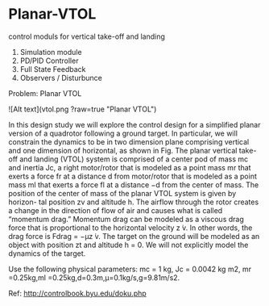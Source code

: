 # Planar-VTOL
control moduls for vertical take-off and landing 

1. Simulation module 
2. PD/PID Controller
3. Full State Feedback 
4. Observers / Disturbunce

Problem: Planar VTOL

![Alt text](vtol.png ?raw=true "Planar VTOL") 


In this design study we will explore the control design for a simplified planar version of a quadrotor following a ground target. In particular, we will constrain the dynamics to be in two dimension plane comprising vertical and one dimension of horizontal, as shown in Fig. The planar vertical take-off and landing (VTOL) system is comprised of a center pod of mass mc and inertia Jc, a right motor/rotor that is modeled as a point mass mr that exerts a force fr at a distance d from motor/rotor that is modeled as a point mass ml that exerts a force fl at a distance −d from the center of mass. The position of the center of mass of the planar VTOL system is given by horizon- tal position zv and altitude h. The airflow through the rotor creates a change in the direction of flow of air and causes what is called “momentum drag.” Momentum drag can be modeled as a viscous drag force that is proportional to the horizontal velocity z ̇v. In other words, the drag force is Fdrag = −μz ̇v. The target on the ground will be modeled as an object with position zt and altitude h = 0. We will not explicitly model the dynamics of the target.

Use the following physical parameters: mc = 1 kg, Jc = 0.0042 kg m2, mr =0.25kg,ml =0.25kg,d=0.3m,μ=0.1kg/s,g=9.81m/s2.


Ref: http://controlbook.byu.edu/doku.php 
